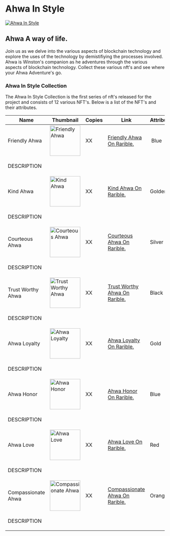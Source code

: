 <!DOCTYPE html>
<html lang="en">

<head>
    <meta charset="UTF-8" />
    <meta http-equiv="X-UA-Compatible" content="IE=edge" />
    <meta name="viewport" content="width=device-width, initial-scale=1.0" />
    <link crossorigin="anonymous" media="all" rel="stylesheet" href=="./theme.css" />
</head>
<body>
    <h1>Ahwa In Style</h1>
    <a href="https://rarible.com/dreamingrainbow/owned?filter[collections][]=POLYGON-0x579600290fac9f20d4db01bb0b0dbcd0cc11cf6b"
        target="_blank"><img src="https://ipfs.io/ipfs/bafybeibweex6z365wcjx7w5o6sqdnrf6hbgod3ogtn3ovxcfrepymo2wzm"
            alt="Ahwa In Style" /></a>
    <h2>Ahwa A way of life.</h2>
    <p>Join us as we delve into the various aspects of blockchain technology and explore the uses of the technology by
        demistifiying the processes involved. Ahwa is Winston's companion as he adventures through the various aspects
        of blockchain technology. Collect these various nft's and see where your Ahwa Adventure's go.</p>
    <h3>Ahwa In Style Collection</h3>
    <p>The Ahwa In Style Collection is the first series of nft's released for the project and consists of 12 various
        NFT's.
        Below is a list of the NFT's and their attributes.</p>
    <table>
        <thead>
            <tr>
                <th>
                    Name
                </th>
                <th>
                    Thumbnail
                </th>
                <th>
                    Copies
                </th>
                <th>
                    Link
                </th>
                <th>
                    Attributes
                </th>
            </tr>
        </thead>
        <tbody>
            <tr>
                <td>
                    Friendly Ahwa
                </td>
                <td>
                    <img src="https://ipfs.io/ipfs/bafybeibpik4mvymncqaq2fk3s4y4wgpludy56y7chqws4a2sonxabnt7tu/image.png"
                        alt="Friendly Ahwa" width="96px" />
                </td>
                <td>
                    XX
                </td>
                <td>
                    <a href="" target="_blank">Friendly Ahwa On Rarible.</a>
                </td>
                <td>
                    <span class="gold">&nbsp;</span><span class="blue">Blue</span><span class="bow"></span>
                </td>
            </tr>
            <tr>
                <td colspan="4">
                    <p>DESCRIPTION</p>
                </td>
            </tr>
            <tr>
                <td>
                    Kind Ahwa
                </td>
                <td>
                    <img src="https://ipfs.io/ipfs/bafybeieywipxwbwfkbt5gf5ngibg6edjwpwmem5mdklc7px4lb5i63fcru/image.png"
                        alt="Kind Ahwa" width="96px" />
                </td>
                <td>
                    XX
                </td>
                <td>
                    <a href="" target="_blank">Kind Ahwa On Rarible.</a>
                </td>
                <td>
                    <span class="gold"></span><span class="golden">Golden</span><span class="chain">x2</span>
                </td>
            </tr>
            <tr>
                <td colspan="4">
                    <p>DESCRIPTION</p>
                </td>
            </tr>
            <tr>
                <td>
                    Courteous Ahwa
                </td>
                <td>
                    <img src="https://ipfs.io/ipfs/bafybeibrmcvuw7fsv7a6hophkyjl6wka2vb336yldyyqp4c262c2txhw54/image.png"
                        alt="Courteous Ahwa" width="96px" />
                </td>
                <td>
                    XX
                </td>
                <td>
                    <a href="" target="_blank">Courteous Ahwa On Rarible.</a>
                </td>
                <td>
                    <span class="gold"></span><span class="Silver">Silver</span><span class="chain"></span><span
                        class="pin"></span>
                </td>
            </tr>
            <tr>
                <td colspan="4">
                    <p>DESCRIPTION</p>
                </td>
            </tr>
            <tr>
                <td>
                    Trust Worthy Ahwa
                </td>
                <td>
                    <img src="https://ipfs.io/ipfs/bafybeibb5hz3ocaxo55dcnzhebky5jzir6qygrr3zu55na2bht5dsyfepu/image.png"
                        alt="Trust Worthy Ahwa" width="96px" />
                </td>
                <td>
                    XX
                </td>
                <td>
                    <a href="" target="_blank">Trust Worthy Ahwa On Rarible.</a>
                </td>
                <td>
                    <span class="gold"></span><span class="black">Black</span><span class="bow"></span>
                </td>
            </tr>
            <tr>
                <td colspan="4">
                    <p>DESCRIPTION</p>
                </td>
            </tr>
            <tr>
                <td>
                    Ahwa Loyalty
                </td>
                <td>
                    <img src="https://ipfs.io/ipfs/bafybeial66rr6opzoewkvbpr37jfdzfq4b6vwgtdti2wxtrbqgf4mqbhqe/image.png"
                        alt="Ahwa Loyalty" width="96px" />
                </td>
                <td>
                    XX
                </td>
                <td>
                    <a href="" target="_blank">Ahwa Loyalty On Rarible.</a>
                </td>
                <td>
                    <span class="gold"></span><span class="golden">Gold</span><span class="bow"></span>
                </td>
            </tr>
            <tr>
                <td colspan="4">
                    <p>DESCRIPTION</p>
                </td>
            </tr>
            <tr>
                <td>
                    Ahwa Honor
                </td>
                <td>
                    <img src="https://ipfs.io/ipfs/bafybeiay4uya2gmg3gqvwwmwbcjxobmbagjf7ywl654nxrxum3zglzsgbe/image.png"
                        alt="Ahwa Honor" width="96px" />
                </td>
                <td>
                    XX
                </td>
                <td>
                    <a href="" target="_blank">Ahwa Honor On Rarible.</a>
                </td>
                <td>
                    <span class="gold"></span><span class="blue">Blue</span><span class="bow"></span>
                </td>
            </tr>
            <tr>
                <td colspan="4">
                    <p>DESCRIPTION</p>
                </td>
            </tr>
            <tr>
                <td>
                    Ahwa Love
                </td>
                <td>
                    <img src="https://ipfs.io/ipfs/bafybeie4dzmdaepanzv5x5rkv4wsq63qsgz6mxwxepop6mi7raqptxpjlq/image.png"
                        alt="Ahwa Love" width="96px" />
                </td>
                <td>
                    XX
                </td>
                <td>
                    <a href="" target="_blank">Ahwa Love On Rarible.</a>
                </td>
                <td>
                    <span class="gold"></span><span class="red">Red</span><span class="bow"></span>
                </td>
            </tr>
            <tr>
                <td colspan="4">
                    <p>DESCRIPTION</p>
                </td>
            </tr>
            <tr>
                <td>
                    Compassionate Ahwa
                </td>
                <td>
                    <img src="https://ipfs.io/ipfs/bafybeibtfxkfbqgxilgexk6xncvqeeavhzb54uffl4dhlltilexpniehce/image.png"
                        alt="Compassionate Ahwa" width="96px" />
                </td>
                <td>
                    XX
                </td>
                <td>
                    <a href="" target="_blank">Compassionate Ahwa On Rarible.</a>
                </td>
                <td>
                    <span class="gold"></span><span class="orange">Orange</span><span class="bow"></span>
                </td>
            </tr>
            <tr>
                <td colspan="4">
                    <p>DESCRIPTION</p>
                </td>
            </tr>
        </tbody>
    </table>

</body>

</html>
